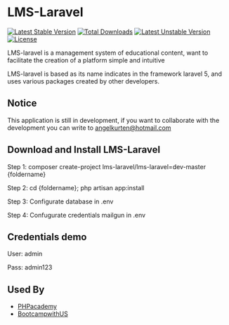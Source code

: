 # LMS-Laravel
[![Latest Stable Version](https://poser.pugx.org/lms-laravel/lms-laravel/v/stable)](https://packagist.org/packages/lms-laravel/lms-laravel)
[![Total Downloads](https://poser.pugx.org/lms-laravel/lms-laravel/downloads)](https://packagist.org/packages/lms-laravel/lms-laravel) 
[![Latest Unstable Version](https://poser.pugx.org/lms-laravel/lms-laravel/v/unstable)](https://packagist.org/packages/lms-laravel/lms-laravel) 
[![License](https://poser.pugx.org/lms-laravel/lms-laravel/license)](https://packagist.org/packages/lms-laravel/lms-laravel) 

LMS-laravel is a management system of educational content, want to facilitate the creation of a platform simple and intuitive

LMS-laravel is based as its name indicates in the framework laravel 5, and uses various packages created by other developers.

Notice
-------------
This application is still in development, if you want to collaborate with the development you can write to angelkurten@hotmail.com

Download and Install LMS-Laravel
-------------
Step 1: composer create-project lms-laravel/lms-laravel=dev-master {foldername}

Step 2: cd {foldername}; php artisan app:install

Step 3: Configurate database in .env

Step 4: Confugurate credentials mailgun in .env

Credentials demo
-------------

User: admin 

Pass: admin123

Used By
-------------

+ [PHPacademy](http://phpacademy.co)
+ [BootcampwithUS](http://bootcampwith.us)

